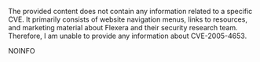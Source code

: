 The provided content does not contain any information related to a specific CVE. It primarily consists of website navigation menus, links to resources, and marketing material about Flexera and their security research team. Therefore, I am unable to provide any information about CVE-2005-4653.

NOINFO